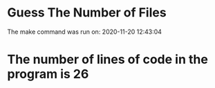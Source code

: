 # Guess The Number of Files
 The make command was run on: 2020-11-20 12:43:04  
# The number of lines of code in the program is 26
